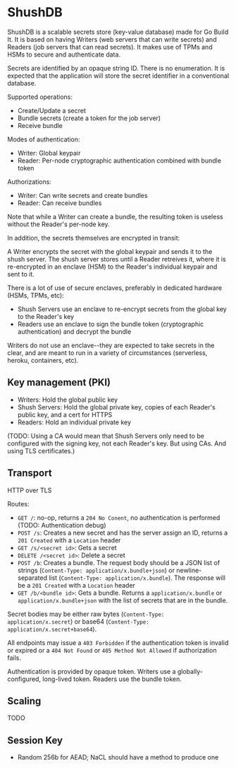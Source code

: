 ShushDB
=======

ShushDB is a scalable secrets store (key-value database) made for Go Build It. It is based on having Writers (web servers that can write secrets) and Readers (job servers that can read secrets). It makes use of TPMs and HSMs to secure and authenticate data.

Secrets are identified by an opaque string ID. There is no enumeration. It is expected that the application will store the secret identifier in a conventional database.

Supported operations:
* Create/Update a secret
* Bundle secrets (create a token for the job server)
* Receive bundle

Modes of authentication:
* Writer: Global keypair
* Reader: Per-node cryptographic authentication combined with bundle token

Authorizations:
* Writer: Can write secrets and create bundles
* Reader: Can receive bundles

Note that while a Writer can create a bundle, the resulting token is useless without the Reader's per-node key.

In addition, the secrets themselves are encrypted in transit:

A Writer encrypts the secret with the global keypair and sends it to the shush server. The shush server stores until a Reader retreives it, where it is re-encrypted in an enclave (HSM) to the Reader's individual keypair and sent to it.

There is a lot of use of secure enclaves, preferably in dedicated hardware (HSMs, TPMs, etc):

* Shush Servers use an enclave to re-encrypt secrets from the global key to the Reader's key
* Readers use an enclave to sign the bundle token (cryptographic authentication) and decrypt the bundle

Writers do not use an enclave--they are expected to take secrets in the clear, and are meant to run in a variety of circumstances (serverless, heroku, containers, etc).

Key management (PKI)
--------------------

* Writers: Hold the global public key
* Shush Servers: Hold the global private key, copies of each Reader's public key, and a cert for HTTPS
* Readers: Hold an individual private key

(TODO: Using a CA would mean that Shush Servers only need to be configured with the signing key, not each Reader's key. But using CAs. And using TLS certificates.)

Transport
---------

HTTP over TLS

Routes:

* `GET /`: no-op, returns a `204 No Conent`, no authentication is performed (TODO: Authentication debug)
* `POST /s`: Creates a new secret and has the server assign an ID, returns a `201 Created` with a `Location` header
* `GET /s/<secret id>`: Gets a secret
* `DELETE /<secret id>`: Delete a secret
* `POST /b`: Creates a bundle. The request body should be a JSON list of strings (`Content-Type: application/x.bundle+json`) or newline-separated list (`Content-Type: application/x.bundle`). The response will be a `201 Created` with a `Location` header
* `GET /b/<bundle id>`: Gets a bundle. Returns a `application/x.bundle` or `application/x.bundle+json` with the list of secrets that are in the bundle.

Secret bodies may be either raw bytes (`Content-Type: application/x.secret`) or base64 (`Content-Type: application/x.secret+base64`).

All endpoints may issue a `403 Forbidden` if the authentication token is invalid or expired or a `404 Not Found` or `405 Method Not Allowed` if authorization fails.

Authentication is provided by opaque token. Writers use a globally-configured, long-lived token. Readers use the bundle token.

Scaling
-------

TODO


Session Key
-----------
* Random 256b for AEAD; NaCL should have a method to produce one